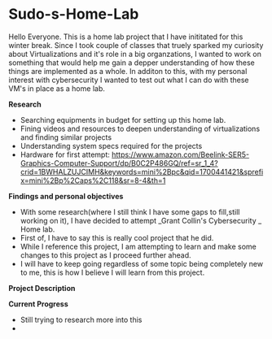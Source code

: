 # Sudo-s-Home-Lab
Hello Everyone.
This is a home lab project that I have inititated for this winter break. Since I took couple of classes that truely sparked my curiosity about Virtualizations and it's role in a big organzations, I wanted to work on something that would help me gain a depper understanding of how these things are implemented as a whole. In additon to this, with my personal interest with cybersecurity I wanted to test out what I can do with these VM's in place as a home lab.

**Research**
- Searching equipments in budget for setting up this home lab.
- Fining videos and resources to deepen understanding of virtualizations and finding similar projects
- Understanding system specs required for the projects
- Hardware for first attempt:
https://www.amazon.com/Beelink-SER5-Graphics-Computer-Support/dp/B0C2P486GQ/ref=sr_1_4?crid=1BWHALZUJCIMH&keywords=mini%2Bpc&qid=1700441421&sprefix=mini%2Bp%2Caps%2C118&sr=8-4&th=1

**Findings and personal objectives**
- With some research(where I still think I have some gaps to fill,still working on it), I have decided to attempt _Grant Collin's Cybersecurity _ Home lab. 
- First of, I have to say this is really cool project that he did. 
- While I reference this project, I am attempting to learn and make some changes to this project as I proceed further ahead.
- I will have to keep going regardless of some topic being completely new to me, this is how I believe I will learn from this project.

**Project Description**





**Current Progress**
- Still trying to research more into this
- 


